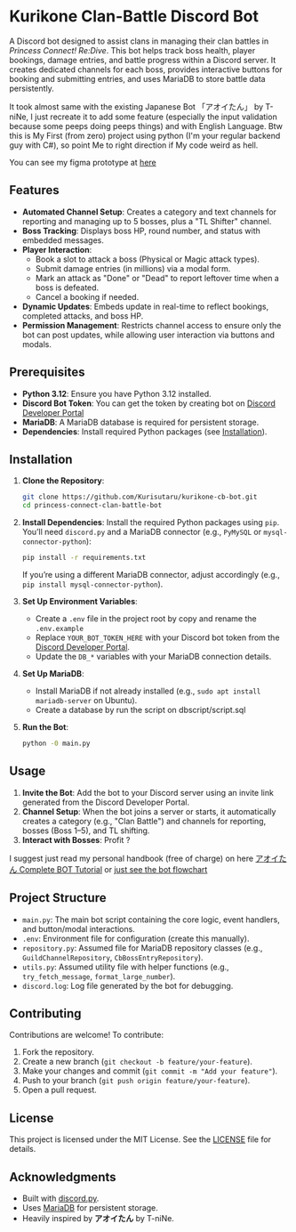 # Kurikone Clan-Battle Discord Bot

A Discord bot designed to assist clans in managing their clan battles in *Princess Connect! Re:Dive*. This bot helps track boss health, player bookings, damage entries, and battle progress within a Discord server. It creates dedicated channels for each boss, provides interactive buttons for booking and submitting entries, and uses MariaDB to store battle data persistently.

It took almost same with the existing Japanese Bot 「アオイたん」 by T-niNe, I just recreate it to add some feature (especially the input validation because some peeps doing peeps things) and with English Language.
Btw this is My First (from zero) project using python (I'm your regular backend guy with C#), so point Me to right direction if My code weird as hell.

You can see my figma prototype at [here](https://www.figma.com/proto/C1qiBAUNZNNeChsM1usGzk/Discord---Purikone-CB-Bot?node-id=0-1&t=oIsnig840b2wEMJH-1)

## Features

- **Automated Channel Setup**: Creates a category and text channels for reporting and managing up to 5 bosses, plus a "TL Shifter" channel.
- **Boss Tracking**: Displays boss HP, round number, and status with embedded messages.
- **Player Interaction**:
  - Book a slot to attack a boss (Physical or Magic attack types).
  - Submit damage entries (in millions) via a modal form.
  - Mark an attack as "Done" or "Dead" to report leftover time when a boss is defeated.
  - Cancel a booking if needed.
- **Dynamic Updates**: Embeds update in real-time to reflect bookings, completed attacks, and boss HP.
- **Permission Management**: Restricts channel access to ensure only the bot can post updates, while allowing user interaction via buttons and modals.


## Prerequisites

- **Python 3.12**: Ensure you have Python 3.12 installed.
- **Discord Bot Token**: You can get the token by creating bot on [Discord Developer Portal](https://discord.com/developers/)
- **MariaDB**: A MariaDB database is required for persistent storage.
- **Dependencies**: Install required Python packages (see [Installation](#installation)).

## Installation

1. **Clone the Repository**:
   ```bash
   git clone https://github.com/Kurisutaru/kurikone-cb-bot.git
   cd princess-connect-clan-battle-bot
   ```

2. **Install Dependencies**:
   Install the required Python packages using `pip`. You’ll need `discord.py` and a MariaDB connector (e.g., `PyMySQL` or `mysql-connector-python`):
   ```bash
   pip install -r requirements.txt
   ```
   If you’re using a different MariaDB connector, adjust accordingly (e.g., `pip install mysql-connector-python`).

3. **Set Up Environment Variables**:
   - Create a `.env` file in the project root by copy and rename the `.env.example`
   - Replace `YOUR_BOT_TOKEN_HERE` with your Discord bot token from the [Discord Developer Portal](https://discord.com/developers/applications).
   - Update the `DB_*` variables with your MariaDB connection details.

4. **Set Up MariaDB**:
   - Install MariaDB if not already installed (e.g., `sudo apt install mariadb-server` on Ubuntu).
   - Create a database by run the script on dbscript/script.sql

5. **Run the Bot**:
   ```bash
   python -0 main.py
   ```

## Usage

1. **Invite the Bot**: Add the bot to your Discord server using an invite link generated from the Discord Developer Portal.
2. **Channel Setup**: When the bot joins a server or starts, it automatically creates a category (e.g., "Clan Battle") and channels for reporting, bosses (Boss 1–5), and TL shifting.
3. **Interact with Bosses**: Profit ?

I suggest just read my personal handbook (free of charge) on here [アオイたん Complete BOT Tutorial](https://docs.google.com/document/d/1K51z0uQQuuUPViHRGTuhmeWVzCb7QO0gOwB72MZnKfY/edit?usp=sharing) or [just see the bot flowchart](https://i.imgur.com/JIOf1ic.png)


## Project Structure

- `main.py`: The main bot script containing the core logic, event handlers, and button/modal interactions.
- `.env`: Environment file for configuration (create this manually).
- `repository.py`: Assumed file for MariaDB repository classes (e.g., `GuildChannelRepository`, `CbBossEntryRepository`).
- `utils.py`: Assumed utility file with helper functions (e.g., `try_fetch_message`, `format_large_number`).
- `discord.log`: Log file generated by the bot for debugging.

## Contributing

Contributions are welcome! To contribute:
1. Fork the repository.
2. Create a new branch (`git checkout -b feature/your-feature`).
3. Make your changes and commit (`git commit -m "Add your feature"`).
4. Push to your branch (`git push origin feature/your-feature`).
5. Open a pull request.

## License

This project is licensed under the MIT License. See the [LICENSE](LICENSE.md) file for details.

## Acknowledgments

- Built with [discord.py](https://github.com/Rapptz/discord.py).
- Uses [MariaDB](https://mariadb.org/) for persistent storage.
- Heavily inspired by **アオイたん** by T-niNe.

